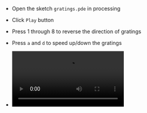 - Open the sketch `gratings.pde` in processing

- Click `Play` button

- Press 1 through 8 to reverse the direction of gratings

- Press `a` and `d` to speed up/down the gratings

- ![Gratings Demo](demo.mov)